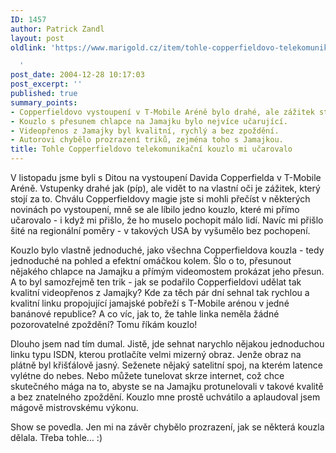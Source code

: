 ```yaml
---
ID: 1457
author: Patrick Zandl
layout: post
oldlink: 'https://www.marigold.cz/item/tohle-copperfieldovo-telekomunikacni-kouzlo-mi-ucarovalo

  '
post_date: 2004-12-28 10:17:03
post_excerpt: ''
published: true
summary_points:
- Copperfieldovo vystoupení v T-Mobile Aréně bylo drahé, ale zážitek stál za to.
- Kouzlo s přesunem chlapce na Jamajku bylo nejvíce učarující.
- Videopřenos z Jamajky byl kvalitní, rychlý a bez zpoždění.
- Autorovi chybělo prozrazení triků, zejména toho s Jamajkou.
title: Tohle Copperfieldovo telekomunikační kouzlo mi učarovalo
---
```


<p>
V listopadu jsme byli s Ditou na vystoupení Davida Copperfielda v T-Mobile Aréně. Vstupenky drahé jak (píp), ale vidět to na vlastní oči je zážitek, který stojí za to. Chválu Copperfieldovy magie jste si mohli přečíst v některých novinách po vystoupení, mně se ale líbilo jedno kouzlo, které mi přímo učarovalo - i když mi přišlo, že ho muselo pochopit málo lidí. Navíc mi přišlo šité na regionální poměry - v takových USA by vyšumělo bez pochopení. </p>

<p>
Kouzlo bylo vlastně jednoduché, jako všechna Copperfieldova kouzla - tedy jednoduché na pohled a efektní omáčkou kolem. Šlo o to, přesunout nějakého chlapce na Jamajku a přímým videomostem prokázat jeho přesun. A to byl samozřejmě ten trik - jak se podařilo Copperfieldovi udělat tak kvalitní videopřenos z Jamajky? Kde za těch pár dní sehnal tak rychlou a kvalitní linku propojující jamajské pobřeží s T-Mobile arénou v jedné banánové republice? A co víc, jak to, že tahle linka neměla žádné pozorovatelné zpoždění? Tomu říkám kouzlo!</p>

<p>
Dlouho jsem nad tím dumal. Jistě, jde sehnat narychlo nějakou jednoduchou linku typu ISDN, kterou protlačíte velmi mizerný obraz. Jenže obraz na plátně byl křišťálově jasný. Seženete nějaký satelitní spoj, na kterém latence vylétne do nebes. Nebo můžete tunelovat skrze internet, což chce skutečného mága na to, abyste se na Jamajku protunelovali v takové kvalitě a bez znatelného zpoždění. Kouzlo mne prostě uchvátilo a aplaudoval jsem mágově mistrovskému výkonu. </p>

<p>
Show se povedla. Jen mi na závěr chybělo prozrazení, jak se některá kouzla dělala. Třeba tohle&#8230; :)
</p>